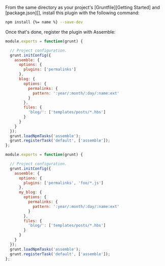 
From the same directory as your project's [Gruntfile][Getting Started] and [package.json][], install this plugin with the following command:

```bash
npm install {%= name %} --save-dev
```

Once that's done, register the plugin with Assemble:

```js
module.exports = function(grunt) {

  // Project configuration.
  grunt.initConfig({
    assemble: {
      options: {
        plugins: ['permalinks']
      },
      blog: {
        options: {
          permalinks: {
            pattern: ':year/:month/:day/:name:ext'
          }
        },
        files: {
          'blog/': ['templates/posts/*.hbs']
        }
      }
    }
  });
  grunt.loadNpmTasks('assemble');
  grunt.registerTask('default', ['assemble']);
};
```

```js
module.exports = function(grunt) {

  // Project configuration.
  grunt.initConfig({
    assemble: {
      options: {
        plugins: ['permalinks', 'foo/*.js']
      },
      my_blog: {
        options: {
          permalinks: {
            pattern: ':year/:month/:day/:name:ext'
          }
        },
        files: {
          'blog/': ['templates/posts/*.hbs']
        }
      }
    }
  });
  grunt.loadNpmTasks('assemble');
  grunt.registerTask('default', ['assemble']);
};
```